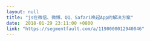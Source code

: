 ```yaml
---
layout: null
title: "js在微信、微博、QQ、Safari唤起App的解决方案"
date:  2018-01-29 23:11:00 +0800
link: "https://segmentfault.com/a/1190000012940046"
---
```

